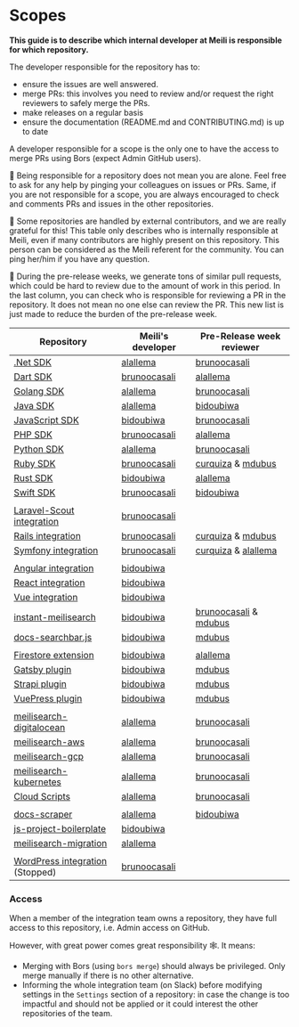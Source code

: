 # Scopes

**This guide is to describe which internal developer at Meili is responsible for which repository.**

The developer responsible for the repository has to:
- ensure the issues are well answered.
- merge PRs: this involves you need to review and/or request the right reviewers to safely merge the PRs.
- make releases on a regular basis
- ensure the documentation (README.md and CONTRIBUTING.md) is up to date

A developer responsible for a scope is the only one to have the access to merge PRs using Bors (expect Admin GitHub users).

🥰 Being responsible for a repository does not mean you are alone. Feel free to ask for any help by pinging your colleagues on issues or PRs.
Same, if you are not responsible for a scope, you are always encouraged to check and comments PRs and issues in the other repositories.

👥 Some repositories are handled by external contributors, and we are really grateful for this! This table only describes who is internally responsible at Meili, even if many contributors are highly present on this repository. This person can be considered as the Meili referent for the community. You can ping her/him if you have any question.

👀 During the pre-release weeks, we generate tons of similar pull requests, which could be hard to review due to the amount of work in this period. In the last column, you can check who is responsible for reviewing a PR in the repository. It does not mean no one else can review the PR. This new list is just made to reduce the burden of the pre-release week.

| Repository | Meili's developer | Pre-Release week reviewer |
|------------|-------------------|---------------------------|
| [.Net SDK](https://github.com/meilisearch/meilisearch-dotnet) | [alallema](https://github.com/alallema/) | [brunoocasali](https://github.com/brunoocasali/) |
| [Dart SDK](https://github.com/meilisearch/meilisearch-dart) | [brunoocasali](https://github.com/brunoocasali/) | [alallema](https://github.com/alallema/) |
| [Golang SDK](https://github.com/meilisearch/meilisearch-go) | [alallema](https://github.com/alallema/) | [brunoocasali](https://github.com/brunoocasali/)
| [Java SDK](https://github.com/meilisearch/meilisearch-java) | [alallema](https://github.com/alallema/) | [bidoubiwa](https://github.com/bidoubiwa/) |
| [JavaScript SDK](https://github.com/meilisearch/meilisearch-js) | [bidoubiwa](https://github.com/bidoubiwa/) | [brunoocasali](https://github.com/brunoocasali/) |
| [PHP SDK](https://github.com/meilisearch/meilisearch-php) | [brunoocasali](https://github.com/brunoocasali/) | [alallema](https://github.com/alallema/) |
| [Python SDK](https://github.com/meilisearch/meilisearch-python) | [alallema](https://github.com/alallema/) | [brunoocasali](https://github.com/brunoocasali/) |
| [Ruby SDK](https://github.com/meilisearch/meilisearch-ruby) | [brunoocasali](https://github.com/brunoocasali/) | [curquiza](https://github.com/curquiza/) & [mdubus](https://github.com/mdubus/) |
| [Rust SDK](https://github.com/meilisearch/meilisearch-rust) | [bidoubiwa](https://github.com/bidoubiwa/) | [alallema](https://github.com/alallema/) |
| [Swift SDK](https://github.com/meilisearch/meilisearch-swift) | [brunoocasali](https://github.com/brunoocasali/) | [bidoubiwa](https://github.com/bidoubiwa/) |
|||
| [Laravel-Scout integration](https://github.com/laravel/scout) | [brunoocasali](https://github.com/brunoocasali/) | |
| [Rails integration](https://github.com/meilisearch/meilisearch-rails)| [brunoocasali](https://github.com/brunoocasali/) | [curquiza](https://github.com/curquiza/) & [mdubus](https://github.com/mdubus/) |
| [Symfony integration](https://github.com/meilisearch/meilisearch-symfony)| [brunoocasali](https://github.com/brunoocasali/) | [curquiza](https://github.com/curquiza/) & [alallema](https://github.com/alallema/) |
|||
| [Angular integration](https://github.com/meilisearch/meilisearch-angular) | [bidoubiwa](https://github.com/bidoubiwa/) |
| [React integration](https://github.com/meilisearch/meilisearch-react) | [bidoubiwa](https://github.com/bidoubiwa/) |
| [Vue integration](https://github.com/meilisearch/meilisearch-vue) | [bidoubiwa](https://github.com/bidoubiwa/) |
| [instant-meilisearch](https://github.com/meilisearch/instant-meilisearch) | [bidoubiwa](https://github.com/bidoubiwa/) | [brunoocasali](https://github.com/brunoocasali/) & [mdubus](https://github.com/mdubus/) |
| [docs-searchbar.js](https://github.com/meilisearch/docs-searchbar.js) | [bidoubiwa](https://github.com/bidoubiwa/) | [mdubus](https://github.com/mdubus/) |
|||
| [Firestore extension](https://github.com/meilisearch/firestore-meilisearch) | [bidoubiwa](https://github.com/bidoubiwa/) | [alallema](https://github.com/alallema/) |
| [Gatsby plugin](https://github.com/meilisearch/gatsby-plugin-meilisearch) | [bidoubiwa](https://github.com/bidoubiwa/) | [mdubus](https://github.com/mdubus/) |
| [Strapi plugin](https://github.com/meilisearch/strapi-plugin-meilisearch) | [bidoubiwa](https://github.com/bidoubiwa/) | [mdubus](https://github.com/mdubus/) |
| [VuePress plugin](https://github.com/meilisearch/vuepress-plugin-meilisearch) | [bidoubiwa](https://github.com/bidoubiwa/) | [mdubus](https://github.com/mdubus/) |
|||
| [meilisearch-digitalocean](https://github.com/meilisearch/meilisearch-digitalocean) | [alallema](https://github.com/alallema/) | [brunoocasali](https://github.com/brunoocasali/) |
| [meilisearch-aws](https://github.com/meilisearch/meilisearch-aws) | [alallema](https://github.com/alallema/) | [brunoocasali](https://github.com/brunoocasali/) |
| [meilisearch-gcp](https://github.com/meilisearch/meilisearch-gcp) | [alallema](https://github.com/alallema/) | [brunoocasali](https://github.com/brunoocasali/) |
| [meilisearch-kubernetes](https://github.com/meilisearch/meilisearch-kubernetes) | [alallema](https://github.com/alallema/) | [brunoocasali](https://github.com/brunoocasali/) |
| [Cloud Scripts](https://github.com/meilisearch/cloud-scripts) | [alallema](https://github.com/alallema/) | [brunoocasali](https://github.com/brunoocasali/) |
|||
| [docs-scraper](https://github.com/meilisearch/docs-scraper)| [alallema](https://github.com/alallema/) | [bidoubiwa](https://github.com/bidoubiwa/) |
| [js-project-boilerplate](https://github.com/meilisearch/js-project-boilerplate)| [bidoubiwa](https://github.com/bidoubiwa/) |
| [meilisearch-migration](https://github.com/meilisearch/meilisearch-migration)| [alallema](https://github.com/alallema/) |
|||
| [WordPress integration](https://github.com/meilisearch/meilisearch-wordpress) (Stopped)| [brunoocasali](https://github.com/brunoocasali/) |

### Access

When a member of the integration team owns a repository, they have full access to this repository, i.e. Admin access on GitHub.

However, with great power comes great responsibility 🕸. It means:
- Merging with Bors (using `bors merge`) should always be privileged. Only merge manually if there is no other alternative.
- Informing the whole integration team (on Slack) before modifying settings in the `Settings` section of a repository: in case the change is too impactful and should not be applied or it could interest the other repositories of the team.

